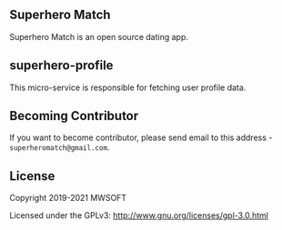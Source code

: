 ## Superhero Match
Superhero Match is an open source dating app.

## superhero-profile
This micro-service is responsible for fetching user profile data. 

## Becoming Contributor
If you want to become contributor, please send email to this address - `superheromatch@gmail.com`.

## License
Copyright 2019-2021 MWSOFT

Licensed under the GPLv3: http://www.gnu.org/licenses/gpl-3.0.html